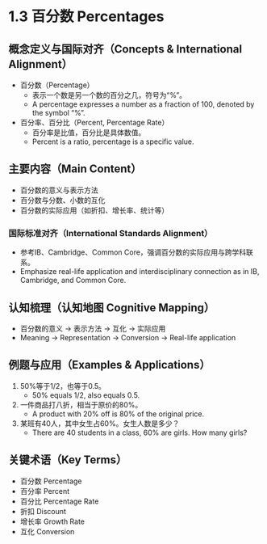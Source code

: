 # 1.3 百分数 Percentages

## 概念定义与国际对齐（Concepts & International Alignment）

- 百分数（Percentage）
  - 表示一个数是另一个数的百分之几，符号为“%”。
  - A percentage expresses a number as a fraction of 100, denoted by the symbol “%”.
- 百分率、百分比（Percent, Percentage Rate）
  - 百分率是比值，百分比是具体数值。
  - Percent is a ratio, percentage is a specific value.

## 主要内容（Main Content）

- 百分数的意义与表示方法
- 百分数与分数、小数的互化
- 百分数的实际应用（如折扣、增长率、统计等）

### 国际标准对齐（International Standards Alignment）

- 参考IB、Cambridge、Common Core，强调百分数的实际应用与跨学科联系。
- Emphasize real-life application and interdisciplinary connection as in IB, Cambridge, and Common Core.

## 认知梳理（认知地图 Cognitive Mapping）

- 百分数的意义 → 表示方法 → 互化 → 实际应用
- Meaning → Representation → Conversion → Real-life application

## 例题与应用（Examples & Applications）

1. 50%等于1/2，也等于0.5。
   - 50% equals 1/2, also equals 0.5.
2. 一件商品打八折，相当于原价的80%。
   - A product with 20% off is 80% of the original price.
3. 某班有40人，其中女生占60%。女生人数是多少？
   - There are 40 students in a class, 60% are girls. How many girls?

## 关键术语（Key Terms）

- 百分数 Percentage
- 百分率 Percent
- 百分比 Percentage Rate
- 折扣 Discount
- 增长率 Growth Rate
- 互化 Conversion

